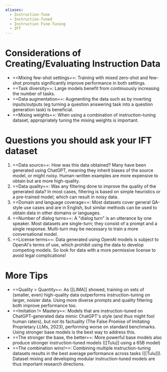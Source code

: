 ```yaml
---
aliases:
  - Instruction-Tune
  - Instruction-Tuned
  - Instruction Fine-Tuning
  - IFT
---
```

# Considerations of Creating/Evaluating Instruction Data
- ==Mixing few-shot settings==: Training with mixed zero-shot and few-shot prompts significantly improve performance in both settings.
- ==Task diversity==: Large models benefit from continuously increasing the number of tasks.
- ==Data augmentation==: Augmenting the data such as by inverting inputs/outputs (eg turning a question answering task into a question generation task) is beneficial.
- ==Mixing weights==: When using a combination of instruction-tuning dataset, appropriately tuning the mixing weights is important.
# Questions you should ask your IFT dataset
1. ==Data source==: How was this data obtained? Many have been generated using ChatGPT, meaning they inherit biases of the source model, or might noisy. Human-written examples are more expensive to obtain but are more high-quality.
2. ==Data quality==: Was any filtering done to improve the quality of the generated data? In most cases, filtering is based on simple heuristics or a pre-trained model, which can result in noisy data.
3. ==Domain and language coverage==: Most datasets cover general QA-style use cases and are in English, but similar methods can be used to obtain data in other domains or languages.
4. ==Number of dialog turns==: A "dialog turn" is an utterance by one speaker. Most datasets are single-turn; they consist of a prompt and a single response. Multi-turn may be necessary to train a more conversational model.
5. ==License terms==: Data generated using OpenAI models is subject to OpenAI's terms of use, which prohibit using the data to develop competing models. So look for data with a more permissive license to avoid legal complications!
# More Tips
- ==Quality > Quantity==: As [[LIMA]] showed, training on sets of (smaller, even) high-quality data outperforms instruction-tuning on larger, noisier data. Using more diverse prompts and quality filtering both improve performance too.
- ==Imitation != Mastery==: Models that are instruction-tuned on ChatGPT-generated data mimic ChatGPT's style (and thus might fool human raters), but *not* its factuality (The False Promise of Imitating Proprietary LLMs, 2023), performing worse on standard benchmarks. Using stronger base models is the best way to address this.
- ==The stronger the base, the better==: More powerful base models also produce stronger instruction-tuned models ([[Tulu]] using a 65B model)
- ==The combination wins!==: Combining multiple instruction-tuning datasets results in the best average performance across tasks ([[Tulu]]). Dataset mixing and developing modular instruction-tuned models are thus important research directions.